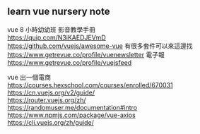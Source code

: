 ## learn vue nursery note<br />
vue 8 小時幼幼班 影音教學手冊<br />
https://quip.com/N3iKAEDJEVmD<br />
https://github.com/vuejs/awesome-vue 有很多套件可以來這邊找<br />
https://www.getrevue.co/profile/vuenewsletter 電子報<br />
https://www.getrevue.co/profile/vuejsfeed<br />

vue 出一個電商<br />
https://courses.hexschool.com/courses/enrolled/670031<br />
https://cn.vuejs.org/v2/guide/<br />
https://router.vuejs.org/zh/<br />
https://randomuser.me/documentation#intro<br />
https://www.npmjs.com/package/vue-axios<br />
https://cli.vuejs.org/zh/guide/
